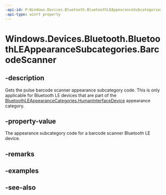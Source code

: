 ```yaml
---
-api-id: P:Windows.Devices.Bluetooth.BluetoothLEAppearanceSubcategories.BarcodeScanner
-api-type: winrt property
---
```


<!-- Property syntax
public ushort BarcodeScanner { get; }
-->

# Windows.Devices.Bluetooth.BluetoothLEAppearanceSubcategories.BarcodeScanner

## -description
Gets the pulse barcode scanner appearance subcategory code. This is only applicable for Bluetooth LE devices that are part of the [BluetoothLEAppearanceCategories.HumanInterfaceDevice](bluetoothleappearancecategories_humaninterfacedevice.md) appearance category.

## -property-value
The appearance subcategory code for a barcode scanner Bluetooth LE device.

## -remarks

## -examples

## -see-also
